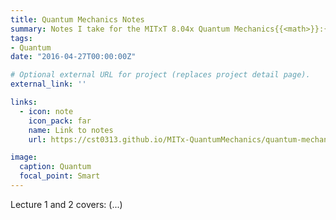 ```yaml
---
title: Quantum Mechanics Notes
summary: Notes I take for the MITxT 8.04x Quantum Mechanics{{<math>}}:{{</math>}} A First Course! Feel free to check them out.
tags:
- Quantum 
date: "2016-04-27T00:00:00Z"

# Optional external URL for project (replaces project detail page).
external_link: ''

links:
  - icon: note
    icon_pack: far
    name: Link to notes
    url: https://cst0313.github.io/MITx-QuantumMechanics/quantum-mechanics-mit-8-04x.html

image:
  caption: Quantum
  focal_point: Smart
---
```


Lecture 1 and 2 covers: (...)
